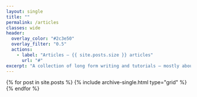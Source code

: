 ```yaml
---
layout: single
title: ""
permalink: /articles
classes: wide
header:
  overlay_color: "#2c3e50"
  overlay_filter: "0.5"
  actions:
    - label: "Articles — {{ site.posts.size }} articles"
      url: "#"
excerpt: "A collection of long form writing and tutorials — mostly about web development and design.<br><br>For shorter, more regular tidbits — peruse the **notes section**.<br><br>**Related topics:** [Time-lapse](#) • [Drawing](#) • [Tutorials](#) • [Web-development](#) • [Static Sites](#)"
---
```


<!-- Articles Grid Section -->
<div class="entries-grid">
  {% for post in site.posts %}
    {% include archive-single.html type="grid" %}
  {% endfor %}
</div>
